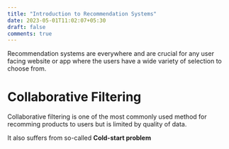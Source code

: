 ```yaml
---
title: "Introduction to Recommendation Systems"
date: 2023-05-01T11:02:07+05:30
draft: false
comments: true
---
```


Recommendation systems are everywhere and are crucial for any user facing website or app where the users have a wide variety of selection to choose from.

# Collaborative Filtering

Collaborative filtering is one of the most commonly used method for recomming products to users but is limited by quality of data.

It also suffers from so-called **Cold-start problem**
